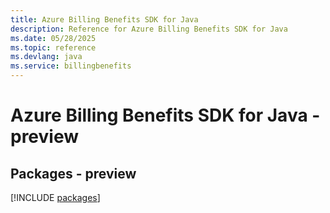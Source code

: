 ```yaml
---
title: Azure Billing Benefits SDK for Java
description: Reference for Azure Billing Benefits SDK for Java
ms.date: 05/28/2025
ms.topic: reference
ms.devlang: java
ms.service: billingbenefits
---
```

# Azure Billing Benefits SDK for Java - preview
## Packages - preview
[!INCLUDE [packages](billing-benefits-index.md)]